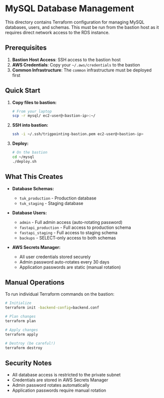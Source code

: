 # MySQL Database Management

This directory contains Terraform configuration for managing MySQL databases, users, and schemas. This must be run from the bastion host as it requires direct network access to the RDS instance.

## Prerequisites

1. **Bastion Host Access**: SSH access to the bastion host
2. **AWS Credentials**: Copy your `~/.aws/credentials` to the bastion
3. **Common Infrastructure**: The `common` infrastructure must be deployed first

## Quick Start

1. **Copy files to bastion:**
   ```bash
   # From your laptop
   scp -r mysql/ ec2-user@<bastion-ip>:~/
   ```

2. **SSH into bastion:**
   ```bash
   ssh -i ~/.ssh/trigpointing-bastion.pem ec2-user@<bastion-ip>
   ```

3. **Deploy:**
   ```bash
   # On the bastion
   cd ~/mysql
   ./deploy.sh
   ```

## What This Creates

- **Database Schemas:**
  - `tuk_production` - Production database
  - `tuk_staging` - Staging database

- **Database Users:**
  - `admin` - Full admin access (auto-rotating password)
  - `fastapi_production` - Full access to production schema
  - `fastapi_staging` - Full access to staging schema
  - `backups` - SELECT-only access to both schemas

- **AWS Secrets Manager:**
  - All user credentials stored securely
  - Admin password auto-rotates every 30 days
  - Application passwords are static (manual rotation)

## Manual Operations

To run individual Terraform commands on the bastion:

```bash
# Initialize
terraform init -backend-config=backend.conf

# Plan changes
terraform plan

# Apply changes
terraform apply

# Destroy (be careful!)
terraform destroy
```

## Security Notes

- All database access is restricted to the private subnet
- Credentials are stored in AWS Secrets Manager
- Admin password rotates automatically
- Application passwords require manual rotation
